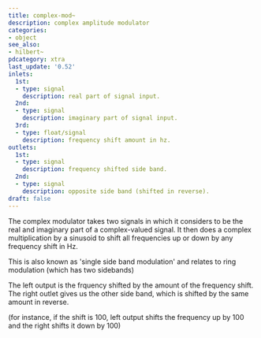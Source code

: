 ```yaml
---
title: complex-mod~
description: complex amplitude modulator
categories:
- object
see_also:
- hilbert~
pdcategory: xtra
last_update: '0.52'
inlets:
  1st:
  - type: signal
    description: real part of signal input.
  2nd:
  - type: signal
    description: imaginary part of signal input.
  3rd:
  - type: float/signal
    description: frequency shift amount in hz.	
outlets:
  1st:
  - type: signal
    description: frequency shifted side band.
  2nd:
  - type: signal
    description: opposite side band (shifted in reverse).
draft: false
---
```

The complex modulator takes two signals in which it considers to be the real and imaginary part of a complex-valued signal. It then does a complex multiplication by a sinusoid to shift all frequencies up or down by any frequency shift in Hz.

This is also known as 'single side band modulation' and relates to ring modulation (which has two sidebands)

The left output is the frquency shifted by the amount of the frequency shift. The right outlet gives us the other side band, which is shifted by the same amount in reverse.

(for instance, if the shift is 100, left output shifts the frequency up by 100 and the right shifts it down by 100)